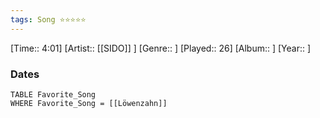 ```yaml
---
tags: Song ⭐⭐⭐⭐⭐ 
---
```

[Time:: 4:01]
[Artist:: [[SIDO]] ]
[Genre:: ]
[Played:: 26]
[Album:: ]
[Year:: ]
### Dates
````dataview
TABLE Favorite_Song
WHERE Favorite_Song = [[Löwenzahn]]
````